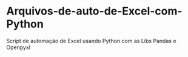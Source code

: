 # Arquivos-de-auto-de-Excel-com-Python
 Script de automação de Excel usando Python com as Libs Pandas e Openpyxl
